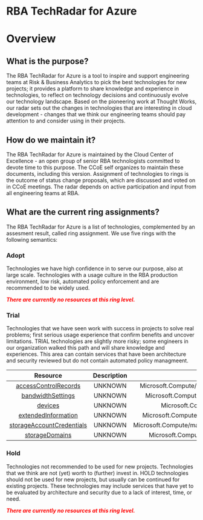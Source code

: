 
RBA TechRadar for Azure
=======================

# Overview

## What is the purpose?


The RBA TechRadar for Azure is a tool to inspire and support engineering teams at Risk & Business Analytics to pick the best technologies for new projects; it provides a platform to share knowledge and experience in technologies, to reflect on technology decisions and continuously evolve our technology landscape.  Based on the pioneering work at Thought Works, our radar sets out the changes in technologies that are interesting in cloud development - changes that we think our engineering teams should pay attention to and consider using in their projects.
## How do we maintain it?


The RBA TechRadar for Azure is maintained by the Cloud Center of Excellence - an open group of senior RBA technologists committed to devote time to this purpose.  The CCoE self organizes to maintain these documents, including this version.  Assignment of technologies to rings is the outcome of status change proposals, which are discussed and voted on in CCoE meetings.  The radar depends on active participation and input from all engineering teams at RBA.
## What are the current ring assignments?


The RBA TechRadar for Azure is a list of technologies, complemented by an assesment result, called ring assignment.  We use five rings with the following semantics:
### Adopt


Technologies we have high confidence in to serve our purpose, also at large scale.  Technologies with a usage culture in the RBA production environment, low risk, automated policy enforcement and are recommended to be widely used.  
  
***<font color="red"> There are currently no resources at this ring level. </font>***
### Trial


Technologies that we have seen work with success in projects to solve real problems;  first serious usage experience that confirm benefits and uncover limitations.  TRIAL technologies are slightly more risky; some engineers in our organization walked this path and will share knowledge and experiences.  This area can contain services that have been architecture and security reviewed but do not contain automated policy managmeent.  

|Resource|Description|Path|Status|
| :---: | :---: | :---: | :---: |
|[accessControlRecords](https://github.com/openrba/python-azure-techradar/blob/master/Microsoft.Compute/managers/accessControlRecords/README.md)|UNKNOWN|Microsoft.Compute/managers/accessControlRecords|TRIAL|
|[bandwidthSettings](https://github.com/openrba/python-azure-techradar/blob/master/Microsoft.Compute/managers/bandwidthSettings/README.md)|UNKNOWN|Microsoft.Compute/managers/bandwidthSettings|TRIAL|
|[devices](https://github.com/openrba/python-azure-techradar/blob/master/Microsoft.Compute/managers/devices/README.md)|UNKNOWN|Microsoft.Compute/managers/devices|TRIAL|
|[extendedInformation](https://github.com/openrba/python-azure-techradar/blob/master/Microsoft.Compute/managers/extendedInformation/README.md)|UNKNOWN|Microsoft.Compute/managers/extendedInformation|TRIAL|
|[storageAccountCredentials](https://github.com/openrba/python-azure-techradar/blob/master/Microsoft.Compute/managers/storageAccountCredentials/README.md)|UNKNOWN|Microsoft.Compute/managers/storageAccountCredentials|TRIAL|
|[storageDomains](https://github.com/openrba/python-azure-techradar/blob/master/Microsoft.Compute/managers/storageDomains/README.md)|UNKNOWN|Microsoft.Compute/managers/storageDomains|TRIAL|

### Hold


Technologies not recommended to be used for new projects. Technologies that we think are not (yet) worth to (further) invest in.  HOLD technologies should not be used for new projects, but usually can be continued for existing projects.  These technologies may include services that have yet to be evaluated by architecture and security due to a lack of interest, time, or need.  
  
***<font color="red"> There are currently no resources at this ring level. </font>***